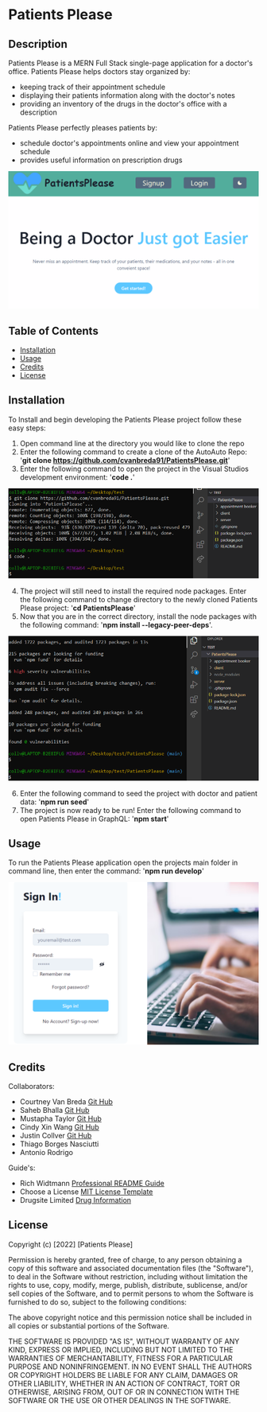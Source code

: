 # Patients Please

## Description

Patients Please is a MERN Full Stack single-page application for a doctor's office. Patients Please helps doctors stay organized by: 

- keeping track of their appointment schedule
- displaying their patients information along with the doctor's notes
- providing an inventory of the drugs in the doctor's office with a description

Patients Please perfectly pleases patients by: 

- schedule doctor's appointments online and view your appointment schedule
- provides useful information on prescription drugs


![Patients Please Website](./client/public/assets/images/patients-please-example.png)


## Table of Contents

- [Installation](#installation)
- [Usage](#usage)
- [Credits](#credits)
- [License](#license)

## Installation

To Install and begin developing the Patients Please project follow these easy steps:

1. Open command line at the directory you would like to clone the repo
2. Enter the following command to create a clone of the AutoAuto Repo: '<b>git clone https://github.com/cvanbreda91/PatientsPlease.git</b>'
3. Enter the following command to open the project in the Visual Studios development environment: '<b>code .</b>'

![Repo Clone Installation](./client/public/assets/images/npm-installation.png)

4. The project will still need to install the required node packages. Enter the following command to change directory to the newly cloned Patients Please project: '<b>cd PatientsPlease</b>' 
5. Now that you are in the correct directory, install the node packages with the following command: '<b>npm install --legacy-peer-deps</b>'.

![NPM Installation](./client/public/assets/images/node-installation.png)

6. Enter the following command to seed the project with doctor and patient data: '<b>npm run seed</b>'
7. The project is now ready to be run! Enter the following command to open Patients Please in GraphQL: '<b>npm start</b>'

## Usage

To run the Patients Please application open the projects main folder in command line, then enter the command: '<b>npm run develop</b>'


![Patients Please Sign In Page](./client/public/assets/images/patients-please-example-2.png)


## Credits

Collaborators: 
- Courtney Van Breda [Git Hub](https://github.com/cvanbreda91)
- Saheb Bhalla [Git Hub](https://github.com/sahebbhalla)
- Mustapha Taylor [Git Hub](https://github.com/mtaylo1)
- Cindy Xin Wang [Git Hub](https://github.com/CindyX1109)
- Justin Collver [Git Hub](https://github.com/threewide)
- Thiago Borges Nasciutti
- Antonio Rodrigo

Guide's:
- Rich Widtmann [Professional README Guide](https://coding-boot-camp.github.io/full-stack/github/professional-readme-guide)
- Choose a License [MIT License Template](https://choosealicense.com/licenses/mit/)
- Drugsite Limited [Drug Information](https://www.drugs.com/drug_information.html)

## License

Copyright (c) [2022] [Patients Please]

Permission is hereby granted, free of charge, to any person obtaining a copy
of this software and associated documentation files (the "Software"), to deal
in the Software without restriction, including without limitation the rights
to use, copy, modify, merge, publish, distribute, sublicense, and/or sell
copies of the Software, and to permit persons to whom the Software is
furnished to do so, subject to the following conditions:

The above copyright notice and this permission notice shall be included in all
copies or substantial portions of the Software.

THE SOFTWARE IS PROVIDED "AS IS", WITHOUT WARRANTY OF ANY KIND, EXPRESS OR
IMPLIED, INCLUDING BUT NOT LIMITED TO THE WARRANTIES OF MERCHANTABILITY,
FITNESS FOR A PARTICULAR PURPOSE AND NONINFRINGEMENT. IN NO EVENT SHALL THE
AUTHORS OR COPYRIGHT HOLDERS BE LIABLE FOR ANY CLAIM, DAMAGES OR OTHER
LIABILITY, WHETHER IN AN ACTION OF CONTRACT, TORT OR OTHERWISE, ARISING FROM,
OUT OF OR IN CONNECTION WITH THE SOFTWARE OR THE USE OR OTHER DEALINGS IN THE
SOFTWARE.